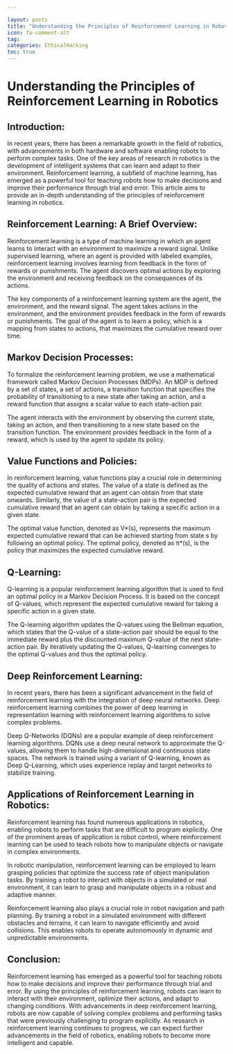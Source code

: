 ```yaml
---

layout: posts
title: "Understanding the Principles of Reinforcement Learning in Robotics"
icon: fa-comment-alt
tag:      
categories: EthicalHacking
toc: true
---
```




# Understanding the Principles of Reinforcement Learning in Robotics

## Introduction:

In recent years, there has been a remarkable growth in the field of robotics, with advancements in both hardware and software enabling robots to perform complex tasks. One of the key areas of research in robotics is the development of intelligent systems that can learn and adapt to their environment. Reinforcement learning, a subfield of machine learning, has emerged as a powerful tool for teaching robots how to make decisions and improve their performance through trial and error. This article aims to provide an in-depth understanding of the principles of reinforcement learning in robotics.

## Reinforcement Learning: A Brief Overview:

Reinforcement learning is a type of machine learning in which an agent learns to interact with an environment to maximize a reward signal. Unlike supervised learning, where an agent is provided with labeled examples, reinforcement learning involves learning from feedback in the form of rewards or punishments. The agent discovers optimal actions by exploring the environment and receiving feedback on the consequences of its actions.

The key components of a reinforcement learning system are the agent, the environment, and the reward signal. The agent takes actions in the environment, and the environment provides feedback in the form of rewards or punishments. The goal of the agent is to learn a policy, which is a mapping from states to actions, that maximizes the cumulative reward over time.

## Markov Decision Processes:

To formalize the reinforcement learning problem, we use a mathematical framework called Markov Decision Processes (MDPs). An MDP is defined by a set of states, a set of actions, a transition function that specifies the probability of transitioning to a new state after taking an action, and a reward function that assigns a scalar value to each state-action pair.

The agent interacts with the environment by observing the current state, taking an action, and then transitioning to a new state based on the transition function. The environment provides feedback in the form of a reward, which is used by the agent to update its policy.

## Value Functions and Policies:

In reinforcement learning, value functions play a crucial role in determining the quality of actions and states. The value of a state is defined as the expected cumulative reward that an agent can obtain from that state onwards. Similarly, the value of a state-action pair is the expected cumulative reward that an agent can obtain by taking a specific action in a given state.

The optimal value function, denoted as V*(s), represents the maximum expected cumulative reward that can be achieved starting from state s by following an optimal policy. The optimal policy, denoted as π*(s), is the policy that maximizes the expected cumulative reward.

## Q-Learning:

Q-learning is a popular reinforcement learning algorithm that is used to find an optimal policy in a Markov Decision Process. It is based on the concept of Q-values, which represent the expected cumulative reward for taking a specific action in a given state.

The Q-learning algorithm updates the Q-values using the Bellman equation, which states that the Q-value of a state-action pair should be equal to the immediate reward plus the discounted maximum Q-value of the next state-action pair. By iteratively updating the Q-values, Q-learning converges to the optimal Q-values and thus the optimal policy.

## Deep Reinforcement Learning:

In recent years, there has been a significant advancement in the field of reinforcement learning with the integration of deep neural networks. Deep reinforcement learning combines the power of deep learning in representation learning with reinforcement learning algorithms to solve complex problems.

Deep Q-Networks (DQNs) are a popular example of deep reinforcement learning algorithms. DQNs use a deep neural network to approximate the Q-values, allowing them to handle high-dimensional and continuous state spaces. The network is trained using a variant of Q-learning, known as Deep Q-Learning, which uses experience replay and target networks to stabilize training.

## Applications of Reinforcement Learning in Robotics:

Reinforcement learning has found numerous applications in robotics, enabling robots to perform tasks that are difficult to program explicitly. One of the prominent areas of application is robot control, where reinforcement learning can be used to teach robots how to manipulate objects or navigate in complex environments.

In robotic manipulation, reinforcement learning can be employed to learn grasping policies that optimize the success rate of object manipulation tasks. By training a robot to interact with objects in a simulated or real environment, it can learn to grasp and manipulate objects in a robust and adaptive manner.

Reinforcement learning also plays a crucial role in robot navigation and path planning. By training a robot in a simulated environment with different obstacles and terrains, it can learn to navigate efficiently and avoid collisions. This enables robots to operate autonomously in dynamic and unpredictable environments.

## Conclusion:

Reinforcement learning has emerged as a powerful tool for teaching robots how to make decisions and improve their performance through trial and error. By using the principles of reinforcement learning, robots can learn to interact with their environment, optimize their actions, and adapt to changing conditions. With advancements in deep reinforcement learning, robots are now capable of solving complex problems and performing tasks that were previously challenging to program explicitly. As research in reinforcement learning continues to progress, we can expect further advancements in the field of robotics, enabling robots to become more intelligent and capable.